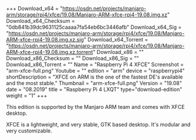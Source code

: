 +++
Download_x64 = "https://osdn.net/projects/manjaro-arm/storage/rpi4/xfce/19.08/Manjaro-ARM-xfce-rpi4-19.08.img.xz"
Download_x64_Checksum = "0db841b39dc9631125caaaa7fa54eb6bc3446afb"
Download_x64_Sig = "https://osdn.net/projects/manjaro-arm/storage/rpi4/xfce/19.08/Manjaro-ARM-xfce-rpi4-19.08.img.xz.sig"
Download_x64_Torrent = "https://osdn.net/projects/manjaro-arm/storage/rpi4/xfce/19.08/Manjaro-ARM-xfce-rpi4-19.08.img.xz.torrent"
Download_x86 = ""
Download_x86_Checksum = ""
Download_x86_Sig = ""
Download_x86_Torrent = ""
Name = "Raspberry Pi 4 XFCE"
Screenshot = "arm-xfce-full.png"
Youtube = ""
edition = "arm"
device = "raspberrypi4"
shortDescription = "XFCE on ARM is the one of the fastest DE's available and the most stable."
Thumbnail = "arm-xfce-full.png"
Version = "19.08"
date = "08.2019"
title = "Raspberry Pi 4 LXQT"
type="download-edition"
weight = "1"
+++

This edition is supported by the Manjaro ARM team and comes with XFCE desktop.

XFCE is a lightweight, and very stable, GTK based desktop. It's modular and very customizable.

